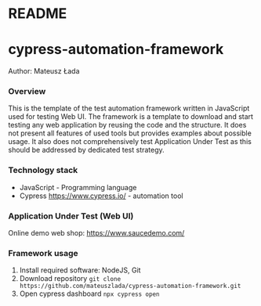 # README
# cypress-automation-framework

Author: Mateusz Łada

### Overview
This is the template of the test automation framework written in JavaScript used for testing Web UI. The framework is a template to download and start testing any web application by reusing the code and the structure. It does not present all features of used tools but provides examples about possible usage. It also does not comprehensively test Application Under Test as this should be addressed by dedicated test strategy.

### Technology stack
- JavaScript - Programming language
- Cypress https://www.cypress.io/ - automation tool

### Application Under Test (Web UI)
Online demo web shop: https://www.saucedemo.com/

### Framework usage
1. Install required software: NodeJS, Git
2. Download repository `git clone https://github.com/mateuszlada/cypress-automation-framework.git`
3. Open cypress dashboard `npx cypress open`    